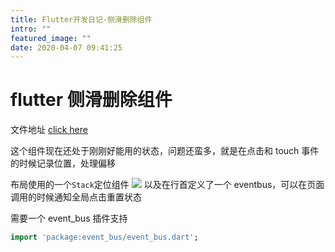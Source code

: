 ```yaml
---
title: Flutter开发日记-侧滑删除组件
intro: ""
featured_image: ""
date: 2020-04-07 09:41:25
---
```


# flutter 侧滑删除组件

文件地址 [click here](https://github.com/Treblex/go-echo-demo/blob/master/flutter_client/lib/library/SlidingEventsStatus.dart)

这个组件现在还处于刚刚好能用的状态，问题还蛮多，就是在点击和 touch 事件的时候记录位置，处理偏移

布局使用的一个<code>Stack</code>定位组件
![](https://tva1.sinaimg.cn/large/007S8ZIlgy1ge1ed7ly39j30ue0m0whi.jpg)
以及在行首定义了一个 eventbus，可以在页面调用的时候通知全局点击重置状态

需要一个 event_bus 插件支持

```dart
import 'package:event_bus/event_bus.dart';

```
